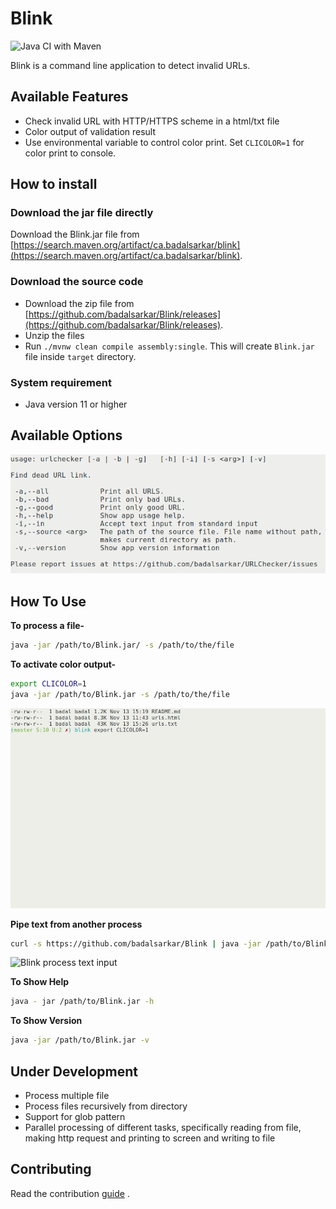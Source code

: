 # Blink

![Java CI with Maven](https://github.com/badalsarkar/Blink/workflows/Java%20CI%20with%20Maven/badge.svg "Java CI with Maven")

Blink is a command line application to detect invalid URLs.

## Available Features

- Check invalid URL with HTTP/HTTPS scheme in a html/txt file
- Color output of validation result
- Use environmental variable to control color print. Set `CLICOLOR=1` for color
print to console.

## How to install

### Download the jar file directly

Download the Blink.jar file from [https://search.maven.org/artifact/ca.badalsarkar/blink](https://search.maven.org/artifact/ca.badalsarkar/blink).

### Download the source code

- Download the zip file from [https://github.com/badalsarkar/Blink/releases](https://github.com/badalsarkar/Blink/releases).
- Unzip the files
- Run `./mvnw clean compile assembly:single`. This will create `Blink.jar` file
inside `target` directory.

### System requirement

- Java version 11 or higher

## Available Options

![Blink Options](./resources/images/blinkOption.png "Blink Options")

## How To Use

**To process a file-**

```bash
java -jar /path/to/Blink.jar/ -s /path/to/the/file
```


**To activate color output-**

```bash
export CLICOLOR=1
java -jar /path/to/Blink.jar -s /path/to/the/file
```

![Blink color output](./resources/gifs/blinkWithColor.gif "Blink color output")

**Pipe text from another process**

```bash
curl -s https://github.com/badalsarkar/Blink | java -jar /path/to/Blink.jar -i
```

![Blink process text input](./resources/gifs/BlinkWIthCurl.gif "Blink processes
    text input")

**To Show Help**

```bash
java - jar /path/to/Blink.jar -h
```

**To Show Version**

```bash
java -jar /path/to/Blink.jar -v
```

## Under Development

- Process multiple file
- Process files recursively from directory
- Support for glob pattern
- Parallel processing of different tasks, specifically reading from file, making
http request and printing to screen and writing to file

## Contributing

Read the contribution [guide](./CONTRIBUTING.md) .
